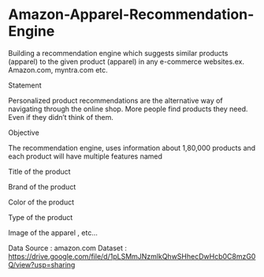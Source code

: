 # Amazon-Apparel-Recommendation-Engine

Building a recommendation engine which suggests similar products (apparel) to the given product (apparel) in any e-commerce websites.ex. Amazon.com, myntra.com etc.

Statement

Personalized product recommendations are the alternative way of navigating through the online shop. More people find products they need. Even if they didn’t think of them.

Objective

The recommendation engine, uses information about 1,80,000 products and each product will have multiple features named

Title of the product

Brand of the product

Color of the product

Type of the product

Image of the apparel , etc...

Data Source : amazon.com Dataset : https://drive.google.com/file/d/1pLSMmJNzmlkQhwSHhecDwHcb0C8mzG0Q/view?usp=sharing
